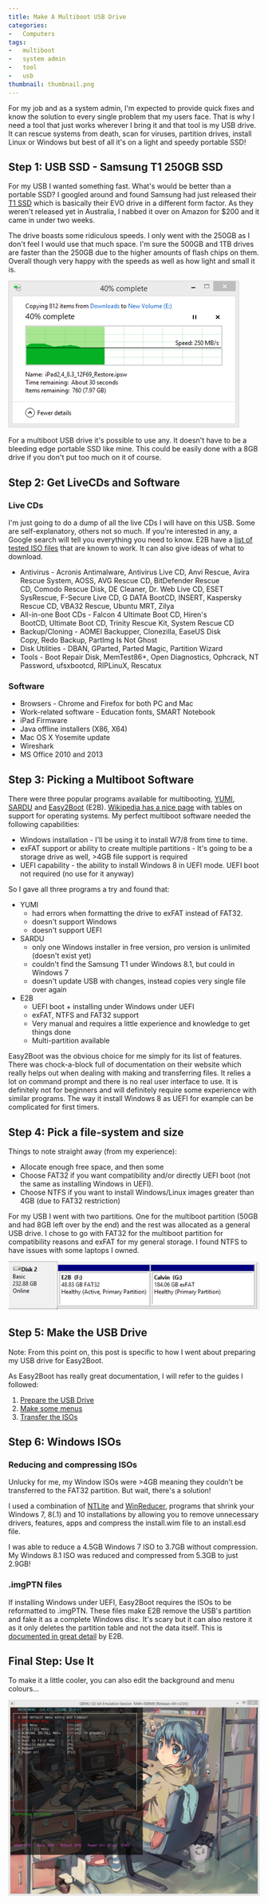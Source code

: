 ```yaml
---
title: Make A Multiboot USB Drive
categories:
-   Computers
tags:
-   multiboot
-   system admin
-   tool
-   usb
thumbnail: thumbnail.png
---
```


For my job and as a system admin, I'm expected to provide quick fixes and know the solution to every single problem that my users face. That is why I need a tool that just works wherever I bring it and that tool is my USB drive. It can rescue systems from death, scan for viruses, partition drives, install Linux or Windows but best of all it's on a light and speedy portable SSD!

<!-- more -->

## Step 1: USB SSD - Samsung T1 250GB SSD

For my USB I wanted something fast. What's would be better than a portable SSD? I googled around and found Samsung had just released their [T1 SSD](http://www.amazon.com/gp/product/B00RWXV8FE/ref=as_li_tl?ie=UTF8&camp=211189&creative=373489&creativeASIN=B00RWXV8FE&link_code=as3&tag=calbui-20&linkId=WEBJO6UAFPDJQW4N) which is basically their EVO drive in a different form factor. As they weren't released yet in Australia, I nabbed it over on Amazon for $200 and it came in under two weeks.

The drive boasts some ridiculous speeds. I only went with the 250GB as I don't feel I would use that much space. I'm sure the 500GB and 1TB drives are faster than the 250GB due to the higher amounts of flash chips on them. Overall though very happy with the speeds as well as how light and small it is.

![samsungt1](samsungt1.png)

For a multiboot USB drive it's possible to use any. It doesn't have to be a bleeding edge portable SSD like mine. This could be easily done with a 8GB drive if you don't put too much on it of course.

## Step 2: Get LiveCDs and Software

### Live CDs

I'm just going to do a dump of all the live CDs I will have on this USB. Some are self-explanatory, others not so much. If you're interested in any, a Google search will tell you everything you need to know. E2B have a [list of tested ISO files](http://www.easy2boot.com/add-payload-files/list-of-tested-payload-files/) that are known to work. It can also give ideas of what to download.

* Antivirus - Acronis Antimalware, Antivirus Live CD, Anvi Rescue, Avira Rescue System, AOSS, AVG Rescue CD, BitDefender Rescue CD, Comodo Rescue Disk, DE Cleaner, Dr. Web Live CD, ESET SysRescue, F-Secure Live CD, G DATA BootCD, INSERT, Kaspersky Rescue CD, VBA32 Rescue, Ubuntu MRT, Zilya
* All-in-one Boot CDs - Falcon 4 Ultimate Boot CD, Hiren's BootCD, Ultimate Boot CD, Trinity Rescue Kit, System Rescue CD
* Backup/Cloning - AOMEI Backupper, Clonezilla, EaseUS Disk Copy, Redo Backup, PartImg Is Not Ghost
* Disk Utilities - DBAN, GParted, Parted Magic, Partition Wizard
* Tools - Boot Repair Disk, MemTest86+, Open Diagnostics, Ophcrack, NT Password, ufsxbootcd, RIPLinuX, Rescatux

### Software

* Browsers - Chrome and Firefox for both PC and Mac
* Work-related software - Education fonts, SMART Notebook
* iPad Firmware
* Java offline installers (X86, X64)
* Mac OS X Yosemite update
* Wireshark
* MS Office 2010 and 2013

## Step 3: Picking a Multiboot Software

There were three popular programs available for multibooting, [YUMI](http://www.pendrivelinux.com/yumi-multiboot-usb-creator/), [SARDU](http://www.sarducd.it/) and [Easy2Boot](http://www.easy2boot.com/) (E2B). [Wikipedia has a nice page](http://en.wikipedia.org/wiki/List_of_tools_to_create_Live_USB_systems) with tables on support for operating systems. My perfect multiboot software needed the following capabilities:

* Windows installation - I'll be using it to install W7/8 from time to time.
* exFAT support or ability to create multiple partitions - It's going to be a storage drive as well, >4GB file support is required
* UEFI capability - the ability to install Windows 8 in UEFI mode. UEFI boot not required (no use for it anyway)

So I gave all three programs a try and found that:

* YUMI
  * had errors when formatting the drive to exFAT instead of FAT32.
  * doesn't support Windows
  * doesn't support UEFI
* SARDU
  * only one Windows installer in free version, pro version is unlimited (doesn't exist yet)
  * couldn't find the Samsung T1 under Windows 8.1, but could in Windows 7
  * doesn't update USB with changes, instead copies very single file over again
* E2B
  * UEFI boot + installing under Windows under UEFI
  * exFAT, NTFS and FAT32 support
  * Very manual and requires a little experience and knowledge to get things done
  * Multi-partition available

Easy2Boot was the obvious choice for me simply for its list of features. There was chock-a-block full of documentation on their website which really helps out when dealing with making and transferring files. It relies a lot on command prompt and there is no real user interface to use. It is definitely not for beginners and will definitely require some experience with similar programs. The way it install Windows 8 as UEFI for example can be complicated for first timers.

## Step 4: Pick a file-system and size

Things to note straight away (from my experience):

* Allocate enough free space, and then some
* Choose FAT32 if you want compatibility and/or directly UEFI boot (not the same as installing Windows in UEFI).
* Choose NTFS if you want to install Windows/Linux images greater than 4GB (due to FAT32 restriction)

For my USB I went with two partitions. One for the multiboot partition (50GB and had 8GB left over by the end) and the rest was allocated as a general USB drive. I chose to go with FAT32 for the multiboot partition for compatibility reasons and exFAT for my general storage. I found NTFS to have issues with some laptops I owned.

![hiren](hiren.png)

## Step 5: Make the USB Drive

Note: From this point on, this post is specific to how I went about preparing my USB drive for Easy2Boot.

As Easy2Boot has really great documentation, I will refer to the guides I followed:

1. [Prepare the USB Drive](http://www.easy2boot.com/make-an-easy2boot-usb-drive/make-and-e2b-usb-drive-using-rmprepusb/)
2. [Make some menus](http://www.easy2boot.com/configuring-e2b/add-a-new-menu-folder/)
3. [Transfer the ISOs](http://www.easy2boot.com/add-payload-files/)

## Step 6: Windows ISOs

### Reducing and compressing ISOs

Unlucky for me, my Window ISOs were >4GB meaning they couldn't be transferred to the FAT32 partition. But wait, there's a solution!

I used a combination of [NTLite](https://www.ntlite.com/) and [WinReducer](http://www.winreducer.net/), programs that shrink your Windows 7, 8(.1) and 10 installations by allowing you to remove unnecessary drivers, features, apps and compress the install.wim file to an install.esd file.

I was able to reduce a 4.5GB Windows 7 ISO to 3.7GB without compression. My Windows 8.1 ISO was reduced and compressed from 5.3GB to just 2.9GB!

### .imgPTN files

If installing Windows under UEFI, Easy2Boot requires the ISOs to be reformatted to .imgPTN. These files make E2B remove the USB's partition and fake it as a complete Windows disc. It's scary but it can also restore it as it only deletes the partition table and not the data itself. This is [documented in great detail](http://www.easy2boot.com/add-payload-files/makepartimage/) by E2B.

## Final Step: Use It

To make it a little cooler, you can also edit the background and menu colours...

![Capture](Capture-1024x795.png)
